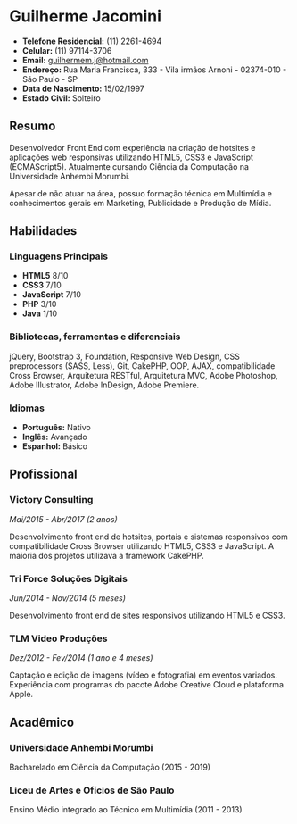 
Guilherme Jacomini
==================

- **Telefone Residencial:** (11) 2261-4694
- **Celular:** (11) 97114-3706
- **Email:** guilhermem.j@hotmail.com
- **Endereço:** Rua Maria Francisca, 333 - Vila irmãos Arnoni - 02374-010 - São Paulo - SP
- **Data de Nascimento:** 15/02/1997
- **Estado Civil:** Solteiro

Resumo
-------

Desenvolvedor Front End com experiência na criação de hotsites e aplicações web responsivas utilizando HTML5, CSS3 e JavaScript (ECMAScript5). Atualmente cursando Ciência da Computação na Universidade Anhembi Morumbi.

Apesar de não atuar na área, possuo formação técnica em Multimídia e conhecimentos gerais em Marketing, Publicidade e Produção de Mídia.


Habilidades
------------

### Linguagens Principais
- **HTML5** 8/10
- **CSS3** 7/10
- **JavaScript** 7/10
- **PHP** 3/10
- **Java** 1/10

### Bibliotecas, ferramentas e diferenciais
jQuery, Bootstrap 3, Foundation, Responsive Web Design, CSS preprocessors (SASS, Less), Git, CakePHP, OOP, AJAX, compatibilidade Cross Browser, Arquitetura RESTful, Arquitetura MVC, Adobe Photoshop, Adobe Illustrator, Adobe InDesign, Adobe Premiere.

### Idiomas
- **Português:** Nativo
- **Inglês:**    Avançado
- **Espanhol:**  Básico


Profissional
-------------

### Victory Consulting
*Mai/2015 - Abr/2017 (2 anos)*

Desenvolvimento front end de hotsites, portais e sistemas responsivos com compatibilidade Cross Browser utilizando HTML5, CSS3 e JavaScript. A maioria dos projetos utilizava a framework CakePHP.

### Tri Force Soluções Digitais
*Jun/2014 - Nov/2014 (5 meses)*

Desenvolvimento front end de sites responsivos utilizando HTML5 e CSS3.

### TLM Video Produções
*Dez/2012 - Fev/2014 (1 ano e 4 meses)*

Captação e edição de imagens (vídeo e fotografia) em eventos variados. Experiência com programas do pacote Adobe Creative Cloud e plataforma Apple.


Acadêmico
----------

### Universidade Anhembi Morumbi
Bacharelado em Ciência da Computação (2015 - 2019)

### Liceu de Artes e Ofícios de São Paulo
Ensino Médio integrado ao Técnico em Multimídia (2011 - 2013)
